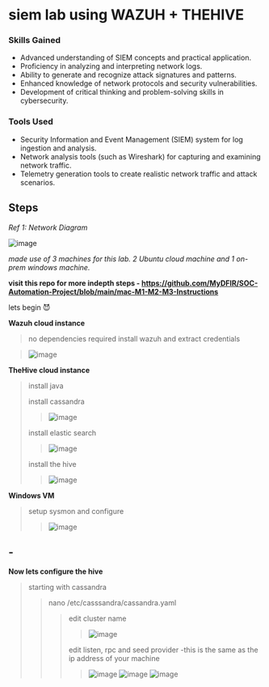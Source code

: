 # siem lab using WAZUH + THEHIVE

### Skills Gained

- Advanced understanding of SIEM concepts and practical application.
- Proficiency in analyzing and interpreting network logs.
- Ability to generate and recognize attack signatures and patterns.
- Enhanced knowledge of network protocols and security vulnerabilities.
- Development of critical thinking and problem-solving skills in cybersecurity.

### Tools Used

- Security Information and Event Management (SIEM) system for log ingestion and analysis.
- Network analysis tools (such as Wireshark) for capturing and examining network traffic.
- Telemetry generation tools to create realistic network traffic and attack scenarios.


## Steps

*Ref 1: Network Diagram*

![image](https://github.com/maybewale/siem-lab/assets/78131867/1dbfc263-34bb-4e0d-adb8-857da97072eb)

*made use of 3 machines for this lab. 2 Ubuntu cloud machine and 1 on-prem windows machine.*

**visit this repo for more indepth steps - https://github.com/MyDFIR/SOC-Automation-Project/blob/main/mac-M1-M2-M3-Instructions** 



lets begin 😈


**Wazuh cloud instance** 

> no dependencies required
> install wazuh and extract credentials 
  
> ![image](https://github.com/maybewale/siem-lab/assets/78131867/fe5d40f5-bcc9-4522-8b23-4425782632fc) 



**TheHive cloud instance**

> install java
> 
> install cassandra
> >![image](https://github.com/maybewale/siem-lab/assets/78131867/3714c990-a435-437b-9615-e952991fe8e9)
>
> install elastic search
> >![image](https://github.com/maybewale/siem-lab/assets/78131867/012b9726-1573-4bf6-9272-7d8b3f175d21)
>
> install the hive
> >![image](https://github.com/maybewale/siem-lab/assets/78131867/73339c0b-90af-4e82-aa37-6b1b2dd25f79)


**Windows VM**

> setup sysmon and configure
> >![image](https://github.com/maybewale/siem-lab/assets/78131867/0022b3bb-abaf-4be7-ab8d-60cf9eee1070)

## -

**Now lets configure the hive**

> starting with cassandra
> > nano /etc/casssandra/cassandra.yaml
> > 
> > > edit cluster name
> > > 
> > > >![image](https://github.com/maybewale/siem-lab/assets/78131867/c26af92f-78b5-43c8-87bf-68ac418546d2)
> > >
> > > edit listen, rpc and seed provider -this is the same as the ip address of your machine
> > > 
> > > > ![image](https://github.com/maybewale/siem-lab/assets/78131867/b8e395a8-bff3-4ca9-a82f-f3f643443bd0)
> > > > ![image](https://github.com/maybewale/siem-lab/assets/78131867/31b643e8-cbc9-4f7e-9c93-5b95984854ec)
> > > > ![image](https://github.com/maybewale/siem-lab/assets/78131867/f2cd775f-96dd-4f25-84ce-7c4e3ed46fa9)
> > > >
> > > 



